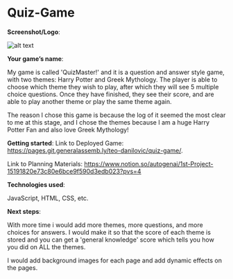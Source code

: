 # Quiz-Game

**Screenshot/Logo**:


![alt text](image-1.png)



**Your game’s name**: 


My game is called 'QuizMaster!' and it is a question and answer style game, with two themes: Harry Potter and Greek Mythology. The player is able to choose which theme they wish to play, after which they will see 5 multiple choice questions. Once they have finished, they see their score, and are able to play another theme or play the same theme again. 

The reason I chose this game is because the log of it seemed the most clear to me at this stage, and I chose the themes because I am a huge Harry Potter Fan and also love Greek Mythology! 


**Getting started**: 
Link to Deployed Game: https://pages.git.generalassemb.ly/teo-danilovic/quiz-game/. 

Link to Planning Materials: https://www.notion.so/autogenai/1st-Project-15191820e73c80e6bce9f590d3edb023?pvs=4 

**Technologies used**: 

JavaScript, HTML, CSS, etc.

**Next steps**: 

With more time i would add more themes, more questions, and more choices for answers. I would make it so that the score of each theme is stored and you can get a 'general knowledge' score which tells you how you did on ALL the themes. 

I would add background images for each page and add dynamic effects on the pages. 